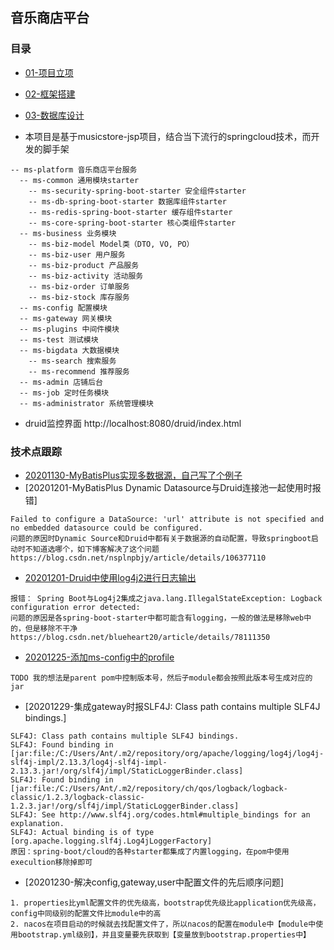 ## 音乐商店平台
### 目录
* [01-项目立项](ms-doc/requirement/01-项目立项.md)
* [02-框架搭建](#02-框架搭建)
* [03-数据库设计](#03-数据库设计)

* 本项目是基于musicstore-jsp项目，结合当下流行的springcloud技术，而开发的脚手架
```
-- ms-platform 音乐商店平台服务
  -- ms-common 通用模块starter
    -- ms-security-spring-boot-starter 安全组件starter
    -- ms-db-spring-boot-starter 数据库组件starter
    -- ms-redis-spring-boot-starter 缓存组件starter
    -- ms-core-spring-boot-starter 核心类组件starter
  -- ms-business 业务模块
    -- ms-biz-model Model类（DTO, VO, PO）
    -- ms-biz-user 用户服务
    -- ms-biz-product 产品服务
    -- ms-biz-activity 活动服务
    -- ms-biz-order 订单服务
    -- ms-biz-stock 库存服务
  -- ms-config 配置模块
  -- ms-gateway 网关模块
  -- ms-plugins 中间件模块
  -- ms-test 测试模块
  -- ms-bigdata 大数据模块
    -- ms-search 搜索服务
    -- ms-recommend 推荐服务
  -- ms-admin 店铺后台
  -- ms-job 定时任务模块
  -- ms-administrator 系统管理模块
```

* druid监控界面 http://localhost:8080/druid/index.html

### 技术点跟踪
* [20201130-MyBatisPlus实现多数据源，自己写了个例子](https://github.com/zhonghuasheng/Tutorial/blob/master/plugins/mybatis-plus.md)
* [20201201-MyBatisPlus Dynamic Datasource与Druid连接池一起使用时报错]
```
Failed to configure a DataSource: 'url' attribute is not specified and no embedded datasource could be configured.
问题的原因时Dynamic Source和Druid中都有关于数据源的自动配置，导致springboot启动时不知道选哪个，如下博客解决了这个问题
https://blog.csdn.net/nsplnpbjy/article/details/106377110
```
* [20201201-Druid中使用log4j2进行日志输出](https://github.com/alibaba/druid/wiki/Druid%E4%B8%AD%E4%BD%BF%E7%94%A8log4j2%E8%BF%9B%E8%A1%8C%E6%97%A5%E5%BF%97%E8%BE%93%E5%87%BA)
```
报错： Spring Boot与Log4j2集成之java.lang.IllegalStateException: Logback configuration error detected:
问题的原因是各spring-boot-starter中都可能含有logging，一般的做法是移除web中的，但是移除不干净
https://blog.csdn.net/blueheart20/article/details/78111350
```
* [20201225-添加ms-config中的profile]()
```
TODO 我的想法是parent pom中控制版本号，然后子module都会按照此版本号生成对应的jar
```
* [20201229-集成gateway时报SLF4J: Class path contains multiple SLF4J bindings.]
```
SLF4J: Class path contains multiple SLF4J bindings.
SLF4J: Found binding in [jar:file:/C:/Users/Ant/.m2/repository/org/apache/logging/log4j/log4j-slf4j-impl/2.13.3/log4j-slf4j-impl-2.13.3.jar!/org/slf4j/impl/StaticLoggerBinder.class]
SLF4J: Found binding in [jar:file:/C:/Users/Ant/.m2/repository/ch/qos/logback/logback-classic/1.2.3/logback-classic-1.2.3.jar!/org/slf4j/impl/StaticLoggerBinder.class]
SLF4J: See http://www.slf4j.org/codes.html#multiple_bindings for an explanation.
SLF4J: Actual binding is of type [org.apache.logging.slf4j.Log4jLoggerFactory]
原因：spring-boot/cloud的各种starter都集成了内置logging，在pom中使用execultion移除掉即可
```
* [20201230-解决config,gateway,user中配置文件的先后顺序问题]
```
1. properties比yml配置文件的优先级高，bootstrap优先级比application优先级高，config中同级别的配置文件比module中的高
2. nacos在项目启动的时候就去找配置文件了，所以nacos的配置在module中【module中使用bootstrap.yml级别】，并且变量要先获取到【变量放到bootstrap.properties中】
```